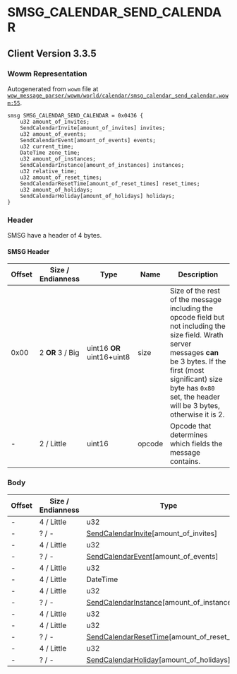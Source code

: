 # SMSG_CALENDAR_SEND_CALENDAR

## Client Version 3.3.5

### Wowm Representation

Autogenerated from `wowm` file at [`wow_message_parser/wowm/world/calendar/smsg_calendar_send_calendar.wowm:55`](https://github.com/gtker/wow_messages/tree/main/wow_message_parser/wowm/world/calendar/smsg_calendar_send_calendar.wowm#L55).
```rust,ignore
smsg SMSG_CALENDAR_SEND_CALENDAR = 0x0436 {
    u32 amount_of_invites;
    SendCalendarInvite[amount_of_invites] invites;
    u32 amount_of_events;
    SendCalendarEvent[amount_of_events] events;
    u32 current_time;
    DateTime zone_time;
    u32 amount_of_instances;
    SendCalendarInstance[amount_of_instances] instances;
    u32 relative_time;
    u32 amount_of_reset_times;
    SendCalendarResetTime[amount_of_reset_times] reset_times;
    u32 amount_of_holidays;
    SendCalendarHoliday[amount_of_holidays] holidays;
}
```
### Header

SMSG have a header of 4 bytes.

#### SMSG Header

| Offset | Size / Endianness | Type   | Name   | Description |
| ------ | ----------------- | ------ | ------ | ----------- |
| 0x00   | 2 **OR** 3 / Big           | uint16 **OR** uint16+uint8 | size | Size of the rest of the message including the opcode field but not including the size field. Wrath server messages **can** be 3 bytes. If the first (most significant) size byte has `0x80` set, the header will be 3 bytes, otherwise it is 2.|
| -      | 2 / Little| uint16 | opcode | Opcode that determines which fields the message contains. |

### Body

| Offset | Size / Endianness | Type | Name | Comment |
| ------ | ----------------- | ---- | ---- | ------- |
| - | 4 / Little | u32 | amount_of_invites |  |
| - | ? / - | [SendCalendarInvite](sendcalendarinvite.md)[amount_of_invites] | invites |  |
| - | 4 / Little | u32 | amount_of_events |  |
| - | ? / - | [SendCalendarEvent](sendcalendarevent.md)[amount_of_events] | events |  |
| - | 4 / Little | u32 | current_time |  |
| - | 4 / Little | DateTime | zone_time |  |
| - | 4 / Little | u32 | amount_of_instances |  |
| - | ? / - | [SendCalendarInstance](sendcalendarinstance.md)[amount_of_instances] | instances |  |
| - | 4 / Little | u32 | relative_time |  |
| - | 4 / Little | u32 | amount_of_reset_times |  |
| - | ? / - | [SendCalendarResetTime](sendcalendarresettime.md)[amount_of_reset_times] | reset_times |  |
| - | 4 / Little | u32 | amount_of_holidays |  |
| - | ? / - | [SendCalendarHoliday](sendcalendarholiday.md)[amount_of_holidays] | holidays |  |

